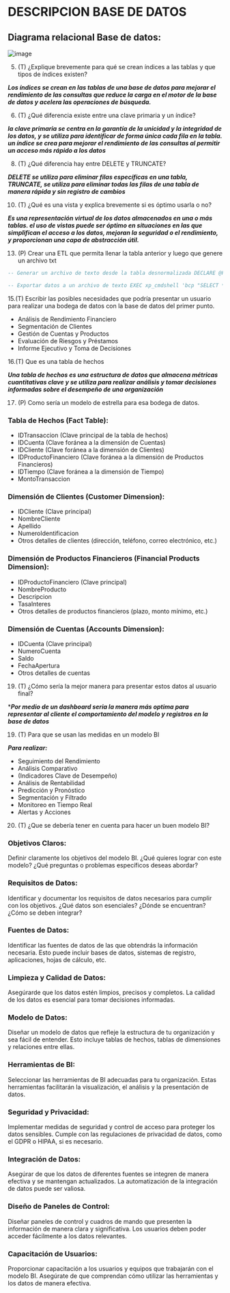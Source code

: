 # DESCRIPCION BASE DE DATOS
## Diagrama relacional Base de datos:
![image](https://github.com/JuanDavid2020/PruebaTecnicaLiliPink/assets/68674346/baf1602c-b091-4910-92a4-ce4b2081531b)


5.	(T) ¿Explique brevemente para qué se crean índices a las tablas y que tipos de índices existen?
   
***Los índices se crean en las tablas de una base de datos para mejorar el rendimiento de las consultas que reduce la carga en el motor de la base de datos y acelera las operaciones de búsqueda.***
 
6.	(T) ¿Qué diferencia existe entre una clave primaria y un índice?
   
 ***la clave primaria se centra en la garantía de la unicidad y la integridad de los datos, y se utiliza para identificar de forma única cada fila en la tabla. un índice se crea para mejorar el rendimiento de las consultas al permitir un acceso más rápido a los datos***
 
8.	(T) ¿Qué diferencia hay entre DELETE y TRUNCATE?

***DELETE se utiliza para eliminar filas específicas en una tabla, TRUNCATE, se utiliza para eliminar todas las filas de una tabla de manera rápida y sin registro de cambios***

10.	(T) ¿Qué es una vista y explica brevemente si es óptimo usarla o no?

***Es una representación virtual de los datos almacenados en una o más tablas.
el uso de vistas puede ser óptimo en situaciones en las que simplifican el acceso a los datos, mejoran la seguridad o el rendimiento, y proporcionan una capa de abstracción útil.***


 13.	(P) Crear una ETL que permita llenar la tabla anterior y luego que genere un archivo txt

```sql
-- Generar un archivo de texto desde la tabla desnormalizada DECLARE @FilePath NVARCHAR(255) = 'C:\Ruta\Hacia\El\Archivo.txt';

-- Exportar datos a un archivo de texto EXEC xp_cmdshell 'bcp "SELECT * FROM BaseDeDatos.dbo.TablaDesnormalizada" queryout "' + @FilePath + '" -T -c -t,';
```

15.(T) Escribir las posibles necesidades que podría presentar un usuario para realizar una bodega de datos con la base de datos del primer punto. 

+ Análisis de Rendimiento Financiero
+ Segmentación de Clientes
+ Gestión de Cuentas y Productos
+ Evaluación de Riesgos y Préstamos
+ Informe Ejecutivo y Toma de Decisiones
  
16.(T) Que es una tabla de hechos 

***Una tabla de hechos es una estructura de datos que almacena métricas cuantitativas clave y se utiliza  para realizar análisis y tomar decisiones informadas sobre el desempeño de una organización***
 
17.	(P) Como sería un modelo de estrella para esa bodega de datos.

### Tabla de Hechos (Fact Table):
+ IDTransaccion (Clave principal de la tabla de hechos)
+ IDCuenta (Clave foránea a la dimensión de Cuentas)
+ IDCliente (Clave foránea a la dimensión de Clientes)
+ IDProductoFinanciero (Clave foránea a la dimensión de Productos Financieros)
+ IDTiempo (Clave foránea a la dimensión de Tiempo)
+ MontoTransaccion

### Dimensión de Clientes (Customer Dimension):

+ IDCliente (Clave principal)
+ NombreCliente
+ Apellido
+ NumeroIdentificacion
+  Otros detalles de clientes (dirección, teléfono, correo electrónico, etc.)

### Dimensión de Productos Financieros (Financial Products Dimension):

+  IDProductoFinanciero (Clave principal)
+  NombreProducto
+  Descripcion
+  TasaInteres
+  Otros detalles de productos financieros (plazo, monto mínimo, etc.)

### Dimensión de Cuentas (Accounts Dimension):

+  IDCuenta (Clave principal)
+  NumeroCuenta
+  Saldo
+  FechaApertura
+  Otros detalles de cuentas
 
19.	(T) ¿Cómo sería la mejor manera para presentar estos datos al usuario final? 

 ****Por medio de un dashboard seria la manera más optima para representar al cliente el comportamiento del modelo y registros en la base de datos***
 
19.	(T) Para que se usan las medidas en un modelo BI 

***Para realizar:***

   + Seguimiento del Rendimiento
   + Análisis Comparativo
   + (Indicadores Clave de Desempeño)
   + Análisis de Rentabilidad
   + Predicción y Pronóstico
   + Segmentación y Filtrado
   + Monitoreo en Tiempo Real
   + Alertas y Acciones

20.	(T) ¿Que se debería tener en cuenta para hacer un buen modelo BI?

### Objetivos Claros:
Definir claramente los objetivos del modelo BI. ¿Qué quieres lograr con este modelo? ¿Qué preguntas o problemas específicos deseas abordar?
### Requisitos de Datos:
Identificar y documentar los requisitos de datos necesarios para cumplir con los objetivos. ¿Qué datos son esenciales? ¿Dónde se encuentran? ¿Cómo se deben integrar?
### Fuentes de Datos:
Identificar las fuentes de datos de las que obtendrás la información necesaria. Esto puede incluir bases de datos, sistemas de registro, aplicaciones, hojas de cálculo, etc.
### Limpieza y Calidad de Datos:
Asegúrarde que los datos estén limpios, precisos y completos. La calidad de los datos es esencial para tomar decisiones informadas.
### Modelo de Datos:
Diseñar un modelo de datos que refleje la estructura de tu organización y sea fácil de entender. Esto incluye tablas de hechos, tablas de dimensiones y relaciones entre ellas.
### Herramientas de BI:
Seleccionar las herramientas de BI adecuadas para tu organización. Estas herramientas facilitarán la visualización, el análisis y la presentación de datos.
### Seguridad y Privacidad:
Implementar medidas de seguridad y control de acceso para proteger los datos sensibles. Cumple con las regulaciones de privacidad de datos, como el GDPR o HIPAA, si es necesario.
### Integración de Datos:
Asegúrar de que los datos de diferentes fuentes se integren de manera efectiva y se mantengan actualizados. La automatización de la integración de datos puede ser valiosa.
### Diseño de Paneles de Control:
Diseñar paneles de control y cuadros de mando que presenten la información de manera clara y significativa. Los usuarios deben poder acceder fácilmente a los datos relevantes.
### Capacitación de Usuarios:
Proporcionar capacitación a los usuarios y equipos que trabajarán con el modelo BI. Asegúrate de que comprendan cómo utilizar las herramientas y los datos de manera efectiva.
 

 
